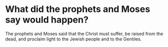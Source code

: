# What did the prophets and Moses say would happen?

The prophets and Moses said that the Christ must suffer, be raised from the dead, and proclaim light to the Jewish people and to the Gentiles.
